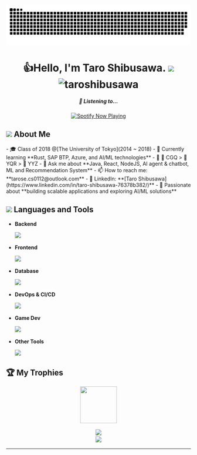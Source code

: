 <p align="center">
    <img src="https://raw.githubusercontent.com/Elanza-48/Elanza-48/main/resources/img/github-contribution-grid-snake.svg"
      alt="example" />
  </p>
<h1 align="center">
  👍Hello, I'm Taro Shibusawa.
  <img src="https://media.giphy.com/media/hvRJCLFzcasrR4ia7z/giphy.gif" width="28">
  <img src="https://komarev.com/ghpvc/?username=taroshibusawa&label=Profile%20Views&color=0e75b6&style=flat" alt="taroshibusawa" /> 
</h1>

<div align="center">
   <h5>🎵 Listening to...</h2>
  <a href="https://spotify-github-profile.kittinanx.com/api/view?uid=317xma3mkahx2sgwksrv72bvlywm&redirect=true">
    <img src="https://spotify-github-profile.kittinanx.com/api/view?uid=317xma3mkahx2sgwksrv72bvlywm&cover_image=true&theme=novatorem&show_offline=true&background_color=121212&interchange=false&bar_color=8b37c3&bar_color_cover=false" alt="Spotify Now Playing">
  </a>
</div>



<h2 align="left"><img src="https://media.tenor.com/Wg9fW_XEft0AAAAM/pout-christian-bale.gif" width="28"> About Me</h2>
- 🎓 Class of 2018 @[The University of Tokyo](2014 ~ 2018)
- 🌱 Currently learning **Rust, SAP BTP, Azure, and AI/ML technologies**
- 📌 🧧 CGQ > 🌾 YQR > 🌆 YYZ
- 🚀 Ask me about **Java, React, NodeJS, AI agent & chatbot, ML and Recommendation System**
- 📫 How to reach me: **tarose.cs0112@outlook.com**
- 💼 LinkedIn: **[Taro Shibusawa](https://www.linkedin.com/in/taro-shibusawa-76378b382/)**
- 🎯 Passionate about **building scalable applications and exploring AI/ML solutions**
<!-- - 🌐 Check out my website: [m4rkyu.com](https://m4rkyu.com) -->





<h2 align="left"><img src = "https://media2.giphy.com/media/QssGEmpkyEOhBCb7e1/giphy.gif?cid=ecf05e47a0n3gi1bfqntqmob8g9aid1oyj2wr3ds3mg700bl&rid=giphy.gif" width = 18> Languages and Tools</h2>

- **Backend**
  <p align="left">
    <a href="https://skillicons.dev">
      <img src="https://skillicons.dev/icons?i=express,java,nodejs,py,spring,fastapi,nestjs,kafka,solidity,rust,go" />
    </a>
  </p>

- **Frontend**
  <p align="left">
    <a href="https://skillicons.dev">
      <img src="https://skillicons.dev/icons?i=ts,js,react,nextjs,threejs,redux,tailwind,materialui,vite,bootstrap,yarn,npm,jquery,css,html,vue,sass,vuetify,babel" />
    </a>
  </p>

- **Database**
  <p align="left">
    <a href="https://skillicons.dev">
      <img src="https://skillicons.dev/icons?i=mongodb,mysql,cassandra,redis,dynamodb" />
    </a>
  </p>

- **DevOps & CI/CD**
  <p align="left">
    <a href="https://skillicons.dev">
      <img src="https://skillicons.dev/icons?i=docker,vercel,azure,gitlab,gcp,firebase,heroku,kubernetes,jenkins,nginx,netlify,githubactions,terraform,ansible" />
    </a>
  </p>

- **Game Dev**
  <p align="left">
    <a href="https://skillicons.dev">
      <img src="https://skillicons.dev/icons?i=unity,unreal,blender,cpp,cs" />
    </a>
  </p>

- **Other Tools**
  <p align="left">
    <a href="https://skillicons.dev">
      <img src="https://skillicons.dev/icons?i=git,grafana,arch,figma,tensorflow,webstorm,ubuntu,xd,idea,md,regex,vscode,bash,postman,linux,pytorch,jupyter" />
    </a>
  </p>


<h2 align="left">🏆 My Trophies</h2>

<p align="center">
<img src="https://media.giphy.com/media/v1.Y2lkPTc5MGI3NjExMjYxeWVhOHRlbDJ4eTZuYTBramdwY2pwd3Azd2F3b2RweHUzb2wzOSZlcD12MV9pbnRlcm5hbF9naWZfYnlfaWQmY3Q9cw/Exc9GvjitUCPczepZe/giphy.gif"  width="100px" height="100px"></p>			
<div align="center"><img src="https://github-profile-trophy.vercel.app/?username=taroshibusawa&theme=matrix&no-bg=true&no-frame=true&row=1&column=4&title=MultiLanguage,Commits,PullRequest,Reviews"> </div>
<div align="center">
<img src="https://github-profile-trophy.vercel.app/?username=taroshibusawa&theme=matrix&no-bg=true&no-frame=true&row=1&column=4&title=Repositories,Organizations,Stars,Followers">
 </div>



---
